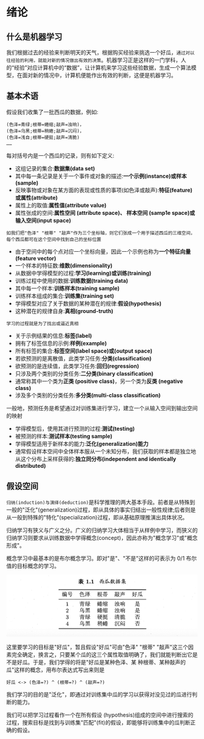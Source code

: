 # 绪论
## 什么是机器学习

我们根据过去的经验来判断明天的天气，根据购买经验来挑选一个好瓜，`通过对以往经验的利用，就能对新的情况做出有效的决策`。机器学习正是这样的一门学科，人的“经验”对应计算机中的“数据”，让计算机来学习这些经验数据，生成一个算法模型，在面对新的情况中，计算机便能作出有效的判断，这便是机器学习。

## 基本术语

假设我们收集了一批西瓜的数据，例如:

    (色泽=青绿;根蒂=蜷缩;敲声=浊响)，
    (色泽=乌黑;根蒂=稍蜷;敲声=沉闷)，
    (色泽=浅自;根蒂=硬挺;敲声=清脆)
    ……

每对括号内是一个西瓜的记录，则有如下定义:

- 这组记录的集合:**数据集(data set)**
- 其中每一条记录是关于一个事件或对象的描述:**一个示例(instance)或样本(sample)**
- 反映事物或对象在某方面的表现或性质的事项(如色泽或敲声):**特征(feature)或属性(attribute)**
- 属性上的取值:**属性值(attribute value)**
- 属性张成的空间:**属性空间 (attribute space)、 样本空间 (samp1e space)或输入空间(input space)**

`如我们把"色泽" "根蒂" "敲声"作为三个坐标轴，则它们张成一个用于描述西瓜的三维空间，每个西瓜都可在这个空间中找到自己的坐标位置`

- 由于空间中的每个点对应一个坐标向量，因此一个示例也称为**一个特征向量(feature vector)**
- 一个样本的特征数:**维数(dimensionality)**
- 从数据中学得模型的过程:**学习(learning)或训练(training)**
- 训练过程中使用的数据:**训练数据(training data)**
- 其中每一个样本:**训练样本(training sample)**
- 训练样本组成的集合:**训练集(training set)**
- 学得模型对应了关于数据的某种潜在的规律:**假设(hypothesis)**
- 这种潜在的规律自身:**真相(ground-truth)**

`学习的过程就是为了找出或逼近真相`

- 关于示例结果的信息:**标签(label)**
- 拥有了标签信息的示例:**样例(example)**
- 所有标签的集合:**标签空间(label space)或(output space)**
- 若欲预测的是离散值，此类学习任务:**分类(classification)**
- 欲预测的是连续值，此类学习任务:**回归(regression)**
- 只涉及两个类别的分类任务:**二分类(binary classification)**
- 通常称其中一个类为**正类 (positive class)**，另一个类为**反类 (negative class)**
- 涉及多个类别的分类任务:**多分类(multi-class classification)**

一般地，预测任务是希望通过对训练集进行学习，建立一个从输入空间到输出空间的映射

- 学得模型后，使用其进行预测的过程:**测试(testing)**
- 被预测的样本:**测试样本(testing sample)**
- 学得模型适用于新样本的能力:**泛化(generalization)能力**
- 通常假设样本空间中全体样本服从一个未知分布，我们获取的样本都是独立地从这个分布上采样获得的:**独立同分布(independent and identically distributed)**

## 假设空间

`归纳(induction)与演绎(deduction)`是科学推理的两大基本手段。前者是从特殊到一般的"泛化"(generalization)过程，即从具体的事实归结出一般性规律;后者则是从一般到特殊的"特化"(specialization)过程，即从基础原理推演出具体状况。

归纳学习有狭义与广义之分。广义的归纳学习大体相当于从样例中学习，而狭义的归纳学习则要求从训练数据中学得概念(concept)，因此亦称为"概念学习"或"概念形成"。

概念学习中最基本的是布尔概念学习。即对"是"、"不是"这样的可表示为 0/1 布尔值的目标概念的学习。

![概念学习](/images/zzh01.png)

这里要学习的目标是"好瓜"，暂且假设"好瓜"可由"色泽" "根蒂" "敲声"这三个因素完全确定，换言之，只要某个瓜的这三个属性取值明确了，我们就能判断出它是不是好瓜。于是，我们学得的将是"好瓜是某种色泽、某 种根蒂、某种敲声的瓜"这样的概念，用布尔表达式写出来则是

    好瓜 <-> (色泽=?) ^ (根蒂=?) ^ (敲声=?)

我们学习的目的是"泛化"，即通过对训练集中瓜的学习以获得对没见过的瓜进行判断的能力。

我们可以把学习过程看作一个在所有假设 (hypothesis)组成的空间中进行搜索的过程，搜索目标是找到与训练集"匹配"(fit)的假设，即能够将训练集中的瓜判断正确的假设。